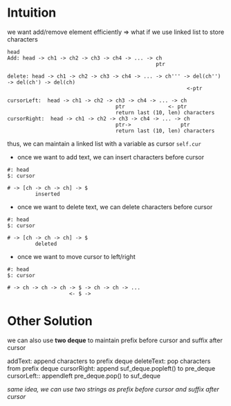 # Intuition

we want add/remove element efficiently
=> what if we use linked list to store characters

```
head
Add: head -> ch1 -> ch2 -> ch3 -> ch4 -> ... -> ch
                                                ptr

delete: head -> ch1 -> ch2 -> ch3 -> ch4 -> ... -> ch''' -> del(ch'') -> del(ch') -> del(ch)
                                                          <-ptr

cursorLeft:  head -> ch1 -> ch2 -> ch3 -> ch4 -> ... -> ch
                                   ptr              <- ptr
                                   return last (10, len) characters
cursorRight:  head -> ch1 -> ch2 -> ch3 -> ch4 -> ... -> ch
                                   ptr->                ptr
                                   return last (10, len) characters
```

thus, we can maintain a linked list with a variable as cursor `self.cur`

- once we want to add text, we can insert characters before cursor

```
#: head
$: cursor

# -> [ch -> ch -> ch] -> $
         inserted
```

- once we want to delete text, we can delete characters before cursor

```
#: head
$: cursor

# -> [ch -> ch -> ch] -> $
         deleted
```

- once we want to move cursor to left/right

```
#: head
$: cursor

# -> ch -> ch -> ch -> $ -> ch -> ch -> ...
                    <- $ -> 
```

# Other Solution

we can also use **two deque** to maintain prefix before cursor and suffix after cursor

addText: append characters to prefix deque
deleteText: pop characters from prefix deque
cursorRight: append suf_deque.popleft() to pre_deque
cursorLeft:: appendleft pre_deque.pop() to suf_deque

*same idea, we can use two strings as prefix before cursor and suffix after cursor*


